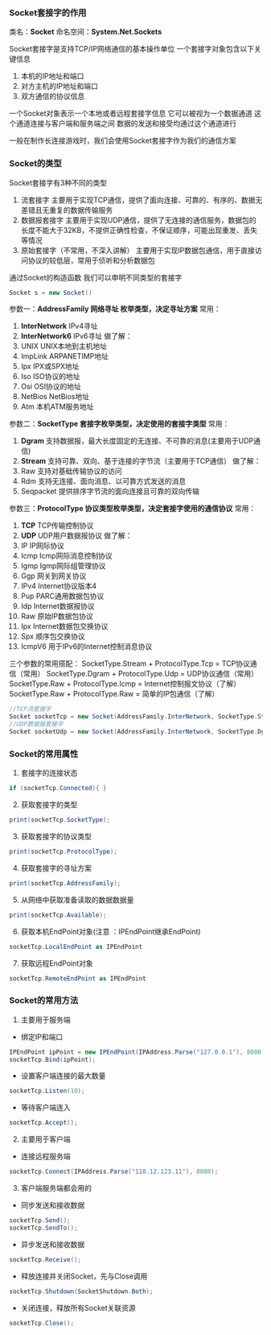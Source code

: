 ### Socket套接字的作用
类名：**Socket**
命名空间：**System.Net.Sockets**

Socket套接字是支持TCP/IP网络通信的基本操作单位
一个套接字对象包含以下关键信息
1. 本机的IP地址和端口
2. 对方主机的IP地址和端口
3. 双方通信的协议信息

一个Socket对象表示一个本地或者远程套接字信息
它可以被视为一个数据通道
这个通道连接与客户端和服务端之间
数据的发送和接受均通过这个通道进行

一般在制作长连接游戏时，我们会使用Socket套接字作为我们的通信方案

### Socket的类型
Socket套接字有3种不同的类型
1. 流套接字
 主要用于实现TCP通信，提供了面向连接、可靠的、有序的、数据无差错且无重复的数据传输服务
2. 数据报套接字
 主要用于实现UDP通信，提供了无连接的通信服务，数据包的长度不能大于32KB，不提供正确性检查，不保证顺序，可能出现重发、丢失等情况
3. 原始套接字（不常用，不深入讲解）
 主要用于实现IP数据包通信，用于直接访问协议的较低层，常用于侦听和分析数据包

通过Socket的构造函数 我们可以申明不同类型的套接字
```c#
Socket s = new Socket()
```
参数一：**AddressFamily 网络寻址 枚举类型，决定寻址方案**
 常用：
 1. **InterNetwork**   IPv4寻址
 2. **InterNetwork6** IPv6寻址
 做了解：
 3. UNIX          UNIX本地到主机地址 
 4. ImpLink       ARPANETIMP地址
 5. Ipx           IPX或SPX地址
 6. Iso           ISO协议的地址
 7. Osi           OSI协议的地址
 8. NetBios       NetBios地址
 9. Atm           本机ATM服务地址

参数二：**SocketType 套接字枚举类型，决定使用的套接字类型**
 常用：
 1. **Dgram**         支持数据报，最大长度固定的无连接、不可靠的消息(主要用于UDP通信)
 2. **Stream**        支持可靠、双向、基于连接的字节流（主要用于TCP通信）
 做了解：
 3. Raw           支持对基础传输协议的访问
 4. Rdm           支持无连接、面向消息、以可靠方式发送的消息
 5. Seqpacket     提供排序字节流的面向连接且可靠的双向传输

参数三：**ProtocolType 协议类型枚举类型，决定套接字使用的通信协议**
 常用：
 1. **TCP**           TCP传输控制协议
 2. **UDP**           UDP用户数据报协议
 做了解：
 3. IP            IP网际协议
 4. Icmp          Icmp网际消息控制协议
 5. Igmp          Igmp网际组管理协议
 6. Ggp           网关到网关协议
 7. IPv4          Internet协议版本4
 8. Pup           PARC通用数据包协议
 9. Idp           Internet数据报协议
 10. Raw           原始IP数据包协议
 11. Ipx           Internet数据包交换协议
 12. Spx          顺序包交换协议
 13. IcmpV6       用于IPv6的Internet控制消息协议

三个参数的常用搭配：
	SocketType.Stream  +  ProtocolType.Tcp  = TCP协议通信（常用）
    SocketType.Dgram  +  ProtocolType.Udp  = UDP协议通信（常用）
    SocketType.Raw  +  ProtocolType.Icmp  = Internet控制报文协议（了解）
	SocketType.Raw  +  ProtocolType.Raw  = 简单的IP包通信（了解）

```c#
//TCP流套接字
Socket socketTcp = new Socket(AddressFamily.InterNetwork, SocketType.Stream, ProtocolType.Tcp);
//UDP数据报套接字
Socket socketUdp = new Socket(AddressFamily.InterNetwork, SocketType.Dgram, ProtocolType.Udp);
```

### Socket的常用属性
1. 套接字的连接状态
```c#
if (socketTcp.Connected){ }
```

2. 获取套接字的类型
```c#
print(socketTcp.SocketType);
```

3. 获取套接字的协议类型
```c#
print(socketTcp.ProtocolType);
```

4. 获取套接字的寻址方案
```c#
print(socketTcp.AddressFamily);
```

5. 从网络中获取准备读取的数据数据量
```c#
print(socketTcp.Available);
```

6. 获取本机EndPoint对象(注意 ：IPEndPoint继承EndPoint)
```c#
socketTcp.LocalEndPoint as IPEndPoint
```

7. 获取远程EndPoint对象
```c#
socketTcp.RemoteEndPoint as IPEndPoint
```

### Socket的常用方法
1. 主要用于服务端
- 绑定IP和端口
```c#
IPEndPoint ipPoint = new IPEndPoint(IPAddress.Parse("127.0.0.1"), 8080);
socketTcp.Bind(ipPoint);
```
- 设置客户端连接的最大数量
```c#
socketTcp.Listen(10);
```
- 等待客户端连入
```c#
socketTcp.Accept();
```

2. 主要用于客户端
- 连接远程服务端
```c#
socketTcp.Connect(IPAddress.Parse("118.12.123.11"), 8080);
```

3. 客户端服务端都会用的
- 同步发送和接收数据
```c#
socketTcp.Send();
socketTcp.SendTo();
```
- 异步发送和接收数据
```c#
socketTcp.Receive();
```
- 释放连接并关闭Socket，先与Close调用
```c#
socketTcp.Shutdown(SocketShutdown.Both);
```
- 关闭连接，释放所有Socket关联资源
```c#
socketTcp.Close();
```